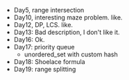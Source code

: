 * Day5, range intersection
* Day10, interesting maze problem. like.
* Day12, DP, LCS. like.
* Day13: Bad description, I don't like it.
* Day16: Ok.
* Day17: priority queue
  * unordered_set with custom hash
* Day18: Shoelace formula
* Day19: range splitting
